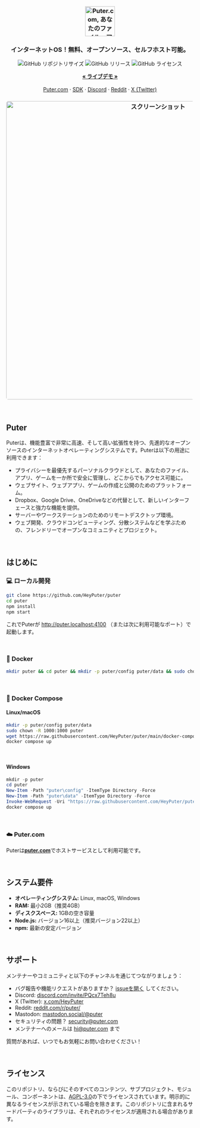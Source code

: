
<h3 align="center"><img width="80" alt="Puter.com, あなたのファイル、アプリ、ゲームをどこからでもアクセス可能にするパーソナルクラウドコンピュータ" src="https://assets.puter.site/puter-logo.png"></h3>

<h3 align="center">インターネットOS！無料、オープンソース、セルフホスト可能。</h3>

<p align="center">
    <img alt="GitHub リポジトリサイズ" src="https://img.shields.io/github/repo-size/HeyPuter/puter"> <img alt="GitHub リリース" src="https://img.shields.io/github/v/release/HeyPuter/puter?label=%E6%9C%80%E6%96%B0%E3%83%90%E3%83%BC%E3%82%B8%E3%83%A7%E3%83%B3"> <img alt="GitHub ライセンス" src="https://img.shields.io/github/license/HeyPuter/puter">
</p>
<p align="center">
    <a href="https://puter.com/"><strong>« ライブデモ »</strong></a>
    <br />
    <br />
    <a href="https://puter.com">Puter.com</a>
    ·
    <a href="https://docs.puter.com" target="_blank">SDK</a>
    ·
    <a href="https://discord.com/invite/PQcx7Teh8u">Discord</a>
    ·
    <a href="https://reddit.com/r/puter">Reddit</a>
    ·
    <a href="https://twitter.com/HeyPuter">X (Twitter)</a>
</p>

<h3 align="center"><img width="800" style="border-radius:5px;" alt="スクリーンショット" src="https://assets.puter.site/puter.com-screenshot-3.webp"></h3>

<br/>

## Puter

Puterは、機能豊富で非常に高速、そして高い拡張性を持つ、先進的なオープンソースのインターネットオペレーティングシステムです。Puterは以下の用途に利用できます：

- プライバシーを最優先するパーソナルクラウドとして、あなたのファイル、アプリ、ゲームを一か所で安全に管理し、どこからでもアクセス可能に。
- ウェブサイト、ウェブアプリ、ゲームの作成と公開のためのプラットフォーム。
- Dropbox、Google Drive、OneDriveなどの代替として、新しいインターフェースと強力な機能を提供。
- サーバーやワークステーションのためのリモートデスクトップ環境。
- ウェブ開発、クラウドコンピューティング、分散システムなどを学ぶための、フレンドリーでオープンなコミュニティとプロジェクト。

<br/>

## はじめに


### 💻 ローカル開発

```bash
git clone https://github.com/HeyPuter/puter
cd puter
npm install
npm start
```

これでPuterが http://puter.localhost:4100 （または次に利用可能なポート）で起動します。

<br/>

### 🐳 Docker

```bash
mkdir puter && cd puter && mkdir -p puter/config puter/data && sudo chown -R 1000:1000 puter && docker run --rm -p 4100:4100 -v `pwd`/puter/config:/etc/puter -v `pwd`/puter/data:/var/puter  ghcr.io/heyputer/puter
```

<br/>

### 🐙 Docker Compose

#### Linux/macOS
```bash
mkdir -p puter/config puter/data
sudo chown -R 1000:1000 puter
wget https://raw.githubusercontent.com/HeyPuter/puter/main/docker-compose.yml
docker compose up
```
<br/>

#### Windows

```powershell
mkdir -p puter
cd puter
New-Item -Path "puter\config" -ItemType Directory -Force
New-Item -Path "puter\data" -ItemType Directory -Force
Invoke-WebRequest -Uri "https://raw.githubusercontent.com/HeyPuter/puter/main/docker-compose.yml" -OutFile "docker-compose.yml"
docker compose up
```
<br/>

### ☁️ Puter.com

Puterは[**puter.com**](https://puter.com)でホストサービスとして利用可能です。

<br/>

## システム要件

- **オペレーティングシステム:** Linux, macOS, Windows
- **RAM:** 最小2GB（推奨4GB）
- **ディスクスペース:** 1GBの空き容量
- **Node.js:** バージョン16以上（推奨バージョン22以上）
- **npm:** 最新の安定バージョン

<br/>

## サポート

メンテナーやコミュニティと以下のチャンネルを通じてつながりましょう：

- バグ報告や機能リクエストがありますか？ [issueを開く](https://github.com/HeyPuter/puter/issues/new/choose) してください。
- Discord: [discord.com/invite/PQcx7Teh8u](https://discord.com/invite/PQcx7Teh8u)
- X (Twitter): [x.com/HeyPuter](https://x.com/HeyPuter)
- Reddit: [reddit.com/r/puter/](https://www.reddit.com/r/puter/)
- Mastodon: [mastodon.social/@puter](https://mastodon.social/@puter)
- セキュリティの問題？ [security@puter.com](mailto:security@puter.com)
- メンテナーへのメールは [hi@puter.com](mailto:hi@puter.com) まで

質問があれば、いつでもお気軽にお問い合わせください！

<br/>

## ライセンス

このリポジトリ、ならびにそのすべてのコンテンツ、サブプロジェクト、モジュール、コンポーネントは、[AGPL-3.0](https://github.com/HeyPuter/puter/blob/main/LICENSE.txt)の下でライセンスされています。明示的に異なるライセンスが示されている場合を除きます。このリポジトリに含まれるサードパーティのライブラリは、それぞれのライセンスが適用される場合があります。

<br/>
